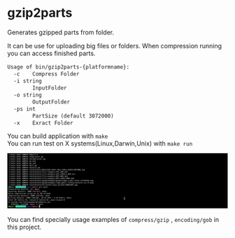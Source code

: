 # gzip2parts

Generates gzipped parts from folder.

It can be use for uploading big files or folders. When compression running you can access finished parts.

```
Usage of bin/gzip2parts-{platformname}:
  -c	Compress Folder
  -i string
    	InputFolder
  -o string
    	OutputFolder
  -ps int
    	PartSize (default 3072000)
  -x	Exract Folder
```

You can build application with `make`  
 You can run test on X systems(Linux,Darwin,Unix) with `make run`

![gzip2parts.gif](testContent/gzip2parts.gif?raw=true)

You can find specially usage examples of `compress/gzip` , `encoding/gob` in this project.
